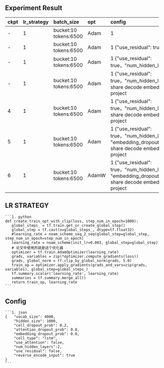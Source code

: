## Experiment Result
|  ckpt | lr_strategy |batch_size | opt |config|BLUE|
|:---   |:--------|:------- |:---- |:---|:---|
| -     |1       | bucket:10 tokens:6500 | Adam |1|BLEU = 7.75, 36.2/12.2/5.0/2.3|
| -     |1       | bucket:10 tokens:6500 | Adam |1 {"use_residual": true}|BLEU = 7.97, 36.2/12.3/5.1/2.3|
| -     |1       | bucket:10 tokens:6500 | Adam |1 {"use_residual": true，"num_hidden_layers":3}|BLEU = 8.67, 37.6/12.9/5.5/2.7|
| -     |1       | bucket:10 tokens:6500 | Adam |1 {"use_residual": true，"num_hidden_layers":3}, share decode embedding with project|BLEU = 9.37, 38.7/13.9/5.9/2.9|
| 4     |1       | bucket:10 tokens:6500 | Adam |1 {"use_residual": true，"num_hidden_layers":4}, share decode embedding with project|BLEU = 9.90, 40.0/14.8/6.6/3.3|
| 5     |1       | bucket:10 tokens:6500 | Adam |1 {"use_residual": true，"num_hidden_layers":4, "embedding_dropout_prob":0.2}, share decode embedding with project|BLEU = 11.71, 41.5/16.7/7.8/4.0|
| 6     |1       | bucket:10 tokens:6500  | AdamW |1 {"use_residual": true，"num_hidden_layers":4, "embedding_dropout_prob":0.2}, share decode embedding with project|BLEU = 12.98, 41.9/17.6/8.5/4.5 |

## LR STRATEGY

    ```1. python
    def create_train_opt_with_clip(loss, step_num_in_epoch=1000):
       global_steps_ = tf.train.get_or_create_global_step()
       global_step = tf.cast(x=global_steps_, dtype=tf.float32)
       #learning_rate = noam_scheme_seq_2_seq(global_step=global_step, step_num_in_epoch=step_num_in_epoch)
       learning_rate = noam_scheme(init_lr=0.003, global_step=global_step)
       # 论文中使用的就是这个优化器
       optimizer = tf.train.AdamOptimizer(learning_rate)
       grads, variables = zip(*optimizer.compute_gradients(loss))
       grads, global_norm = tf.clip_by_global_norm(grads, 5.0)
       train_op = optimizer.apply_gradients(grads_and_vars=zip(grads, variables), global_step=global_steps_)
       tf.summary.scalar('learning_rate', learning_rate)
       summaries = tf.summary.merge_all()
       return train_op, learning_rate
    ```
## Config
    
    ```1. json
    {   "vocab_size": 4000,
        "hidden_size": 1000,
        "cell_dropout_prob": 0.2,
        "attention_dropout_prob": 0.0,
        "embedding_dropout_prob": 0.0,
        "cell_type": "lstm",
        "use_attention": false,
        "num_hidden_layers":2,
        "use_residual": false,
        "reverse_encode_input": true
    }
    ```